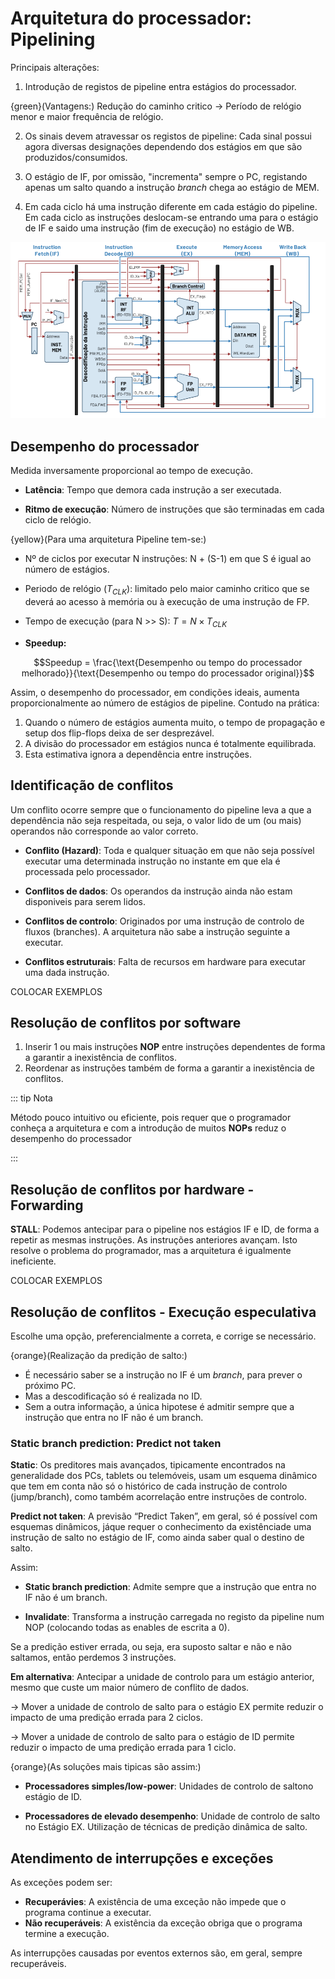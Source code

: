 # Arquitetura do processador: Pipelining

Principais alterações:

1. Introdução de registos de pipeline entra estágios do processador.

{green}(Vantagens:) Redução do caminho critico $\to$ Período de relógio menor e maior frequência de relógio.

2. Os sinais devem atravessar os registos de pipeline: Cada sinal possui agora diversas designações dependendo dos estágios em que são produzidos/consumidos.

3. O estágio de IF, por omissão, "incrementa" sempre o PC, registando apenas um salto quando a instrução _branch_ chega ao estágio de MEM.

4. Em cada ciclo há uma instrução diferente em cada estágio do pipeline. Em cada ciclo as instruções deslocam-se entrando uma para o estágio de IF e saido uma instrução (fim de execução) no estágio de WB.

![vertical funcional](./img/img7.png)

## Desempenho do processador

Medida inversamente proporcional ao tempo de execução.

- **Latência**: Tempo que demora cada instrução a ser executada.

- **Ritmo de execução**: Número de instruções que são terminadas em cada ciclo de relógio.

{yellow}(Para uma arquitetura Pipeline tem-se:)

- Nº de ciclos por executar N instruções: N + (S-1) em que S é igual ao número de estágios.

- Periodo de relógio $(T_{CLK})$: limitado pelo maior caminho critico que se deverá ao acesso à memória ou à execução de uma instrução de FP.

- Tempo de execução (para N >> S): $T = N \times T_{CLK}$

- **Speedup:**

$$Speedup = \frac{\text{Desempenho ou tempo do processador melhorado}}{\text{Desempenho ou tempo do processador original}}$$

Assim, o desempenho do processador, em condições ideais, aumenta proporcionalmente ao número de estágios de pipeline. Contudo na prática:

1. Quando o número de estágios aumenta muito, o tempo de propagação e setup dos flip-flops deixa de ser desprezável.
2. A divisão do processador em estágios nunca é totalmente equilibrada.
3. Esta estimativa ignora a dependência entre instruções.

## Identificação de conflitos

Um conflito ocorre sempre que o funcionamento do pipeline leva a que a dependência não seja respeitada, ou seja, o valor lido de um (ou mais) operandos não corresponde ao valor correto.

- **Conflito (Hazard)**: Toda e qualquer situação em que não seja possível executar uma determinada instrução no instante em que ela é processada pelo processador.

- **Conflitos de dados**: Os operandos da instrução ainda não estam disponiveis para serem lidos.

- **Conflitos de controlo**: Originados por uma instrução de controlo de fluxos (branches). A arquitetura não sabe a instrução seguinte a executar.

- **Conflitos estruturais**: Falta de recursos em hardware para executar uma dada instrução.

COLOCAR EXEMPLOS

## Resolução de conflitos por software

1. Inserir 1 ou mais instruções **NOP** entre instruções dependentes de forma a garantir a inexistência de conflitos.
2. Reordenar as instruções também de forma a garantir a inexistência de conflitos.

::: tip Nota

Método pouco intuitivo ou eficiente, pois requer que o programador conheça a arquitetura e com a introdução de muitos **NOPs** reduz o desempenho do processador

:::

## Resolução de conflitos por hardware - Forwarding

**STALL**: Podemos antecipar para o pipeline nos estágios IF e ID, de forma a repetir as mesmas instruções. As instruções anteriores avançam. Isto resolve o problema do programador, mas a arquitetura é igualmente ineficiente.

COLOCAR EXEMPLOS

## Resolução de conflitos - Execução especulativa

Escolhe uma opção, preferencialmente a correta, e corrige se necessário.

{orange}(Realização da predição de salto:)

- É necessário saber se a instrução no IF é um _branch_, para prever o próximo PC.
- Mas a descodificação só é realizada no ID.
- Sem a outra informação, a única hipotese é admitir sempre que a instrução que entra no IF não é um branch.

### Static branch prediction: Predict not taken

**Static**: Os preditores mais avançados, tipicamente encontrados na generalidade dos PCs, tablets ou telemóveis, usam um esquema dinâmico que tem em conta não só o histórico de cada instrução de controlo (jump/branch), como também acorrelação entre instruções de controlo.

**Predict not taken**: A previsão “Predict Taken”, em geral, só é possível com esquemas dinâmicos, jáque requer o conhecimento da existênciade uma instrução de salto no estágio de IF, como ainda saber qual o destino de salto.

Assim:

- **Static branch prediction**: Admite sempre que a instrução que entra no IF não é um branch.

- **Invalidate**: Transforma a instrução carregada no registo da pipeline num NOP (colocando todas as enables de escrita a 0).

Se a predição estiver errada, ou seja, era suposto saltar e não e não saltamos, então perdemos 3 instruções.

**Em alternativa**: Antecipar a unidade de controlo para um estágio anterior, mesmo que custe um maior número de conflito de dados.

$\to$ Mover a unidade de controlo de salto para o estágio EX permite reduzir o impacto de uma predição errada para 2 ciclos.

$\to$ Mover a unidade de controlo de salto para o estágio de ID permite reduzir o impacto de uma predição errada para 1 ciclo.

{orange}(As soluções mais tipicas são assim:)

- **Processadores simples/low-power**: Unidades de controlo de saltono estágio de ID.

- **Processadores de elevado desempenho**: Unidade de controlo de salto no Estágio EX. Utilização de técnicas de predição dinâmica de salto.

## Atendimento de interrupções e exceções

As exceções podem ser:

- **Recuperávies**: A existência de uma exceção não impede que o programa continue a executar.
- **Não recuperáveis**: A existência da exceção obriga que o programa termine a execução.

As interrupções causadas por eventos externos são, em geral, sempre recuperáveis.
